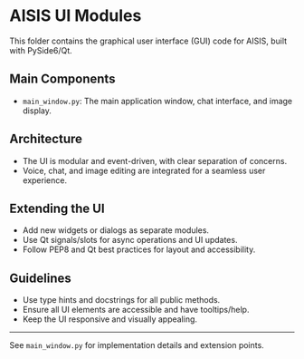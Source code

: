 # AISIS UI Modules

This folder contains the graphical user interface (GUI) code for AISIS, built with PySide6/Qt.

## Main Components
- `main_window.py`: The main application window, chat interface, and image display.

## Architecture
- The UI is modular and event-driven, with clear separation of concerns.
- Voice, chat, and image editing are integrated for a seamless user experience.

## Extending the UI
- Add new widgets or dialogs as separate modules.
- Use Qt signals/slots for async operations and UI updates.
- Follow PEP8 and Qt best practices for layout and accessibility.

## Guidelines
- Use type hints and docstrings for all public methods.
- Ensure all UI elements are accessible and have tooltips/help.
- Keep the UI responsive and visually appealing.

---
See `main_window.py` for implementation details and extension points. 